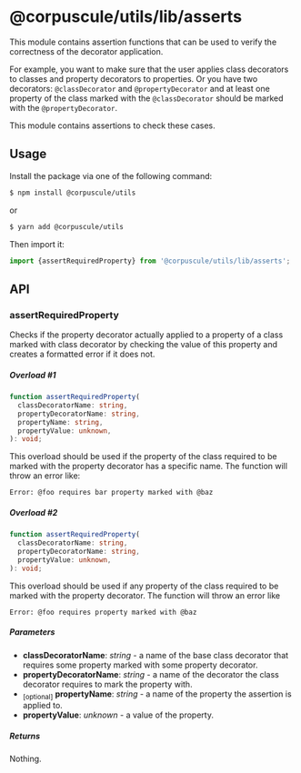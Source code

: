 # @corpuscule/utils/lib/asserts

This module contains assertion functions that can be used to verify the
correctness of the decorator application.

For example, you want to make sure that the user applies class decorators to
classes and property decorators to properties. Or you have two decorators:
`@classDecorator` and `@propertyDecorator` and at least one property of the
class marked with the `@classDecorator` should be marked with the
`@propertyDecorator`.

This module contains assertions to check these cases.

## Usage

Install the package via one of the following command:

```bash
$ npm install @corpuscule/utils
```

or

```bash
$ yarn add @corpuscule/utils
```

Then import it:

```typescript
import {assertRequiredProperty} from '@corpuscule/utils/lib/asserts';
```

## API

### assertRequiredProperty

Checks if the property decorator actually applied to a property of a class
marked with class decorator by checking the value of this property and creates a
formatted error if it does not.

##### Overload #1

```typescript
function assertRequiredProperty(
  classDecoratorName: string,
  propertyDecoratorName: string,
  propertyName: string,
  propertyValue: unknown,
): void;
```

This overload should be used if the property of the class required to be marked
with the property decorator has a specific name. The function will throw an
error like:

```
Error: @foo requires bar property marked with @baz
```

##### Overload #2

```typescript
function assertRequiredProperty(
  classDecoratorName: string,
  propertyDecoratorName: string,
  propertyValue: unknown,
): void;
```

This overload should be used if any property of the class required to be
marked with the property decorator. The function will throw an error like

```
Error: @foo requires property marked with @baz
```

##### Parameters

- **classDecoratorName**: _string_ - a name of the base class decorator that
  requires some property marked with some property decorator.
- **propertyDecoratorName**: _string_ - a name of the decorator the class
  decorator requires to mark the property with.
- <sub>[optional]</sub> **propertyName**: _string_ - a name of the property the assertion is applied
  to.
- **propertyValue**: _unknown_ - a value of the property.

##### Returns

Nothing.
